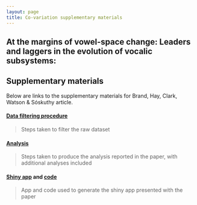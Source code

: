 ```yaml
---
layout: page
title: Co-variation supplementary materials
---
```


## At the margins of vowel-space change: Leaders and laggers in the evolution of vocalic subsystems:
## Supplementary materials

Below are links to the supplementary materials for Brand, Hay, Clark, Watson & Sóskuthy article.

#### [Data filtering procedure](https://jamesbrandscience.github.io/assets/covariation/Covariation_monophthongs_filtering.html)

> Steps taken to filter the raw dataset

#### [Analysis](https://jamesbrandscience.github.io/assets/covariation/Covariation_monophthongs_gamm.html)

> Steps taken to produce the analysis reported in the paper, with additional analyses included

#### [Shiny app](https://nzilbb.shinyapps.io/Covariation_app/) and [code](https://jamesbrandscience.github.io/assets/covariation/Covariation_shiny.zip)

> App and code used to generate the shiny app presented with the paper
